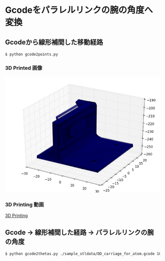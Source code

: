 # Gcodeをパラレルリンクの腕の角度へ変換


## Gcodeから線形補間した移動経路

```bash
$ python gcode2points.py
```

### 3D Printed 画像

![3dprinted](3dprinted.png)


### 3D Printing 動画

[3D Printing](http://youtu.be/G-pFYOB0gJw)


## Gcode → 線形補間した経路 → パラレルリンクの腕の角度

```bash
$ python gcode2thetas.py ./sample_stldata/DD_carriage_for_atom.gcode 100 200 80 10
```
